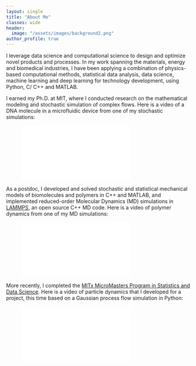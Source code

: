 ```yaml
---
layout: single
title: "About Me"
classes: wide
header:
  image: "/assets/images/background2.png"
author_profile: true
---
```


I leverage data science and computational science to design and optimize novel products and processes. In my work spanning the materials, energy and biomedical industries, I have been applying a combination of physics-based computational methods, statistical data analysis, data science, machine learning and deep learning for technology development, using Python, C/ C++ and MATLAB. 

I earned my Ph.D. at MIT, where I conducted research on the mathematical modeling and stochastic simulation of complex flows. Here is a video of a DNA molecule in a microfluidic device from one of my stochastic simulations:

<div class="video">
    <figure style="width: 400px" class="align-center">
        <iframe src="//www.youtube.com/embed/ZdjoFG8iMJg?rel=0" frameborder="0"></iframe>
    </figure>
</div>

As a postdoc, I developed and solved stochastic and statistical mechanical models of biomolecules and polymers in C++ and MATLAB, and implemented reduced-order Molecular Dynamics (MD) simulations in [LAMMPS](https://www.lammps.org/), an open source C++ MD code. Here is a video of polymer dynamics from one of my MD simulations:

<div class="video">
    <figure style="width: 400px" class="align-center">
        <iframe src="//www.youtube.com/embed/3zoMJs3IeZY?rel=0" frameborder="0"></iframe>
    </figure>
</div>

More recently, I completed the [MITx MicroMasters Program in Statistics and Data Science](https://www.edx.org/micromasters/mitx-statistics-and-data-science). Here is a video of particle dynamics that I developed for a project, this time based on a Gaussian process flow simulation in Python:

<div class="video">
    <figure style="width: 400px" class="align-center">
        <iframe src="//www.youtube.com/embed/qZxby-lWuBU?rel=0" frameborder="0"></iframe>
    </figure>
</div>



